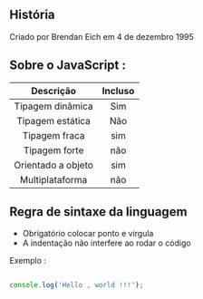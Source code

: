 
## História  

 <p> Criado por Brendan Eich em 4 de dezembro 1995  </p> 

## Sobre o JavaScript : 

| Descrição | Incluso | 
|:--:|:--:|
|Tipagem dinâmica | Sim |
|Tipagem estática | Não | 
|Tipagem fraca | sim |
|Tipagem forte | não |
|Orientado a objeto | sim |
|Multiplataforma | não |


## Regra de sintaxe da linguagem

* Obrigatório colocar ponto e virgula 
* A indentação não interfere ao rodar o código


Exemplo :

```javascript

console.log('Hello , world !!!');

```